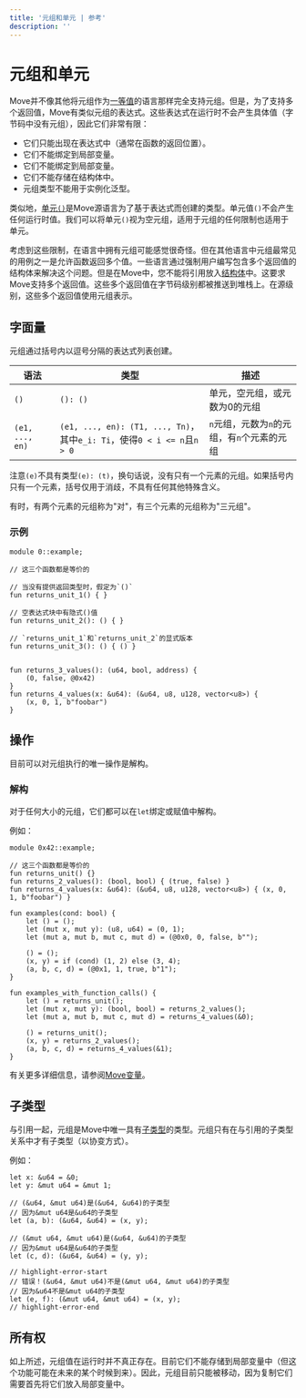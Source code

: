 ```yaml
---
title: '元组和单元 | 参考'
description: ''
---
```


# 元组和单元

Move并不像其他将元组作为[一等值](https://en.wikipedia.org/wiki/First-class_citizen)的语言那样完全支持元组。但是，为了支持多个返回值，Move有类似元组的表达式。这些表达式在运行时不会产生具体值（字节码中没有元组），因此它们非常有限：

- 它们只能出现在表达式中（通常在函数的返回位置）。
- 它们不能绑定到局部变量。
- 它们不能绑定到局部变量。
- 它们不能存储在结构体中。
- 元组类型不能用于实例化泛型。

类似地，[单元`()`](https://en.wikipedia.org/wiki/Unit_type)是Move源语言为了基于表达式而创建的类型。单元值`()`不会产生任何运行时值。我们可以将单元`()`视为空元组，适用于元组的任何限制也适用于单元。

考虑到这些限制，在语言中拥有元组可能感觉很奇怪。但在其他语言中元组最常见的用例之一是允许函数返回多个值。一些语言通过强制用户编写包含多个返回值的结构体来解决这个问题。但是在Move中，您不能将引用放入[结构体](./../structs_zh)中。这要求Move支持多个返回值。这些多个返回值在字节码级别都被推送到堆栈上。在源级别，这些多个返回值使用元组表示。

## 字面量

元组通过括号内以逗号分隔的表达式列表创建。

| 语法          | 类型                                                                         | 描述                                                  |
| --------------- | ---------------------------------------------------------------------------- | ------------------------------------------------------------ |
| `()`            | `(): ()`                                                                     | 单元，空元组，或元数为0的元组               |
| `(e1, ..., en)` | `(e1, ..., en): (T1, ..., Tn)`，其中`e_i: Ti`，使得`0 < i <= n`且`n > 0` | `n`元组，元数为`n`的元组，有`n`个元素的元组 |

注意`(e)`不具有类型`(e): (t)`，换句话说，没有只有一个元素的元组。如果括号内只有一个元素，括号仅用于消歧，不具有任何其他特殊含义。

有时，有两个元素的元组称为"对"，有三个元素的元组称为"三元组"。

### 示例

```move
module 0::example;

// 这三个函数都是等价的

// 当没有提供返回类型时，假定为`()`
fun returns_unit_1() { }

// 空表达式块中有隐式()值
fun returns_unit_2(): () { }

// `returns_unit_1`和`returns_unit_2`的显式版本
fun returns_unit_3(): () { () }


fun returns_3_values(): (u64, bool, address) {
    (0, false, @0x42)
}
fun returns_4_values(x: &u64): (&u64, u8, u128, vector<u8>) {
    (x, 0, 1, b"foobar")
}
```

## 操作

目前可以对元组执行的唯一操作是解构。

### 解构

对于任何大小的元组，它们都可以在`let`绑定或赋值中解构。

例如：

```move
module 0x42::example;

// 这三个函数都是等价的
fun returns_unit() {}
fun returns_2_values(): (bool, bool) { (true, false) }
fun returns_4_values(x: &u64): (&u64, u8, u128, vector<u8>) { (x, 0, 1, b"foobar") }

fun examples(cond: bool) {
    let () = ();
    let (mut x, mut y): (u8, u64) = (0, 1);
    let (mut a, mut b, mut c, mut d) = (@0x0, 0, false, b"");

    () = ();
    (x, y) = if (cond) (1, 2) else (3, 4);
    (a, b, c, d) = (@0x1, 1, true, b"1");
}

fun examples_with_function_calls() {
    let () = returns_unit();
    let (mut x, mut y): (bool, bool) = returns_2_values();
    let (mut a, mut b, mut c, mut d) = returns_4_values(&0);

    () = returns_unit();
    (x, y) = returns_2_values();
    (a, b, c, d) = returns_4_values(&1);
}
```

有关更多详细信息，请参阅[Move变量](./../variables_zh)。

## 子类型

与引用一起，元组是Move中唯一具有[子类型](https://en.wikipedia.org/wiki/Subtyping)的类型。元组只有在与引用的子类型关系中才有子类型（以协变方式）。

例如：

```move
let x: &u64 = &0;
let y: &mut u64 = &mut 1;

// (&u64, &mut u64)是(&u64, &u64)的子类型
// 因为&mut u64是&u64的子类型
let (a, b): (&u64, &u64) = (x, y);

// (&mut u64, &mut u64)是(&u64, &u64)的子类型
// 因为&mut u64是&u64的子类型
let (c, d): (&u64, &u64) = (y, y);

// highlight-error-start
// 错误！(&u64, &mut u64)不是(&mut u64, &mut u64)的子类型
// 因为&u64不是&mut u64的子类型
let (e, f): (&mut u64, &mut u64) = (x, y);
// highlight-error-end
```

## 所有权

如上所述，元组值在运行时并不真正存在。目前它们不能存储到局部变量中（但这个功能可能在未来的某个时候到来）。因此，元组目前只能被移动，因为复制它们需要首先将它们放入局部变量中。